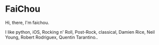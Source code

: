 # FaiChou

Hi, there, I'm faichou. 

I like python, iOS, Rocking n' Roll, Post-Rock, classical, Damien Rice, Neil Young, Robert Rodriguex, Quentin Tarantino..
